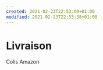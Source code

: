 ```yaml
---
created: 2021-02-23T22:53:09+01:00
modified: 2021-02-23T22:53:38+01:00
---
```


# Livraison

Colis Amazon